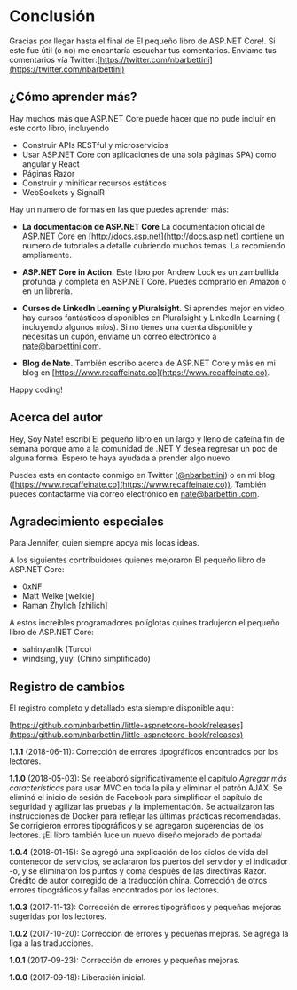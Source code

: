 # Conclusión

Gracias por llegar hasta el final de El pequeño libro de ASP.NET Core!. Si este fue útil (o no) me encantaría escuchar tus comentarios. Enviame tus comentarios vía Twitter:[https://twitter.com/nbarbettini](https://twitter.com/nbarbettini)

## ¿Cómo aprender más?

Hay muchos más que ASP.NET Core puede hacer que no pude incluir en este corto libro, incluyendo

* Construir APIs RESTful y microservicios
* Usar ASP.NET Core con aplicaciones de una sola páginas SPA) como angular y React
* Páginas Razor
* Construir y minificar recursos estáticos
* WebSockets y SignalR

Hay un numero de formas en las que puedes aprender más:

* **La documentación de ASP.NET Core** La documentación oficial de ASP.NET Core en [http://docs.asp.net](http://docs.asp.net) contiene un numero de tutoriales a detalle cubriendo muchos temas. La recomiendo ampliamente.

* **ASP.NET Core in Action.** Este libro por Andrew Lock es un zambullida profunda y completa en ASP.NET Core. Puedes comprarlo en Amazon o en un librería.

* **Cursos de LinkedIn Learning y Pluralsight.** Si aprendes mejor en video, hay cursos fantásticos disponibles en Pluralsight y LinkedIn Learning ( incluyendo algunos míos). Si no tienes una cuenta disponible y necesitas un cupón, enviame un correo electrónico a nate@barbettini.com.

* **Blog de Nate.** También escribo acerca de ASP.NET Core y más en mi blog en [https://www.recaffeinate.co](https://www.recaffeinate.co).

Happy coding!

## Acerca del autor

Hey, Soy Nate! escribí El pequeño libro en un largo y lleno de cafeína fin de semana porque amo a la comunidad de .NET Y desea regresar un poc de alguna forma. Espero te haya ayudada a prender algo nuevo.

Puedes esta en contacto conmigo en Twitter ([@nbarbettini](https://twitter.com/nbarbettini)) o en mi blog ([https://www.recaffeinate.co](https://www.recaffeinate.co)). También puedes contactarme vía correo electrónico en nate@barbettini.com.

## Agradecimiento especiales

Para Jennifer, quien siempre apoya mis locas ideas.

A los siguientes contribuidores quienes mejoraron El pequeño libro de ASP.NET Core:

* 0xNF
* Matt Welke [welkie]
* Raman Zhylich [zhilich]

A estos increíbles programadores políglotas quines tradujeron el pequeño libro de ASP.NET Core:

* sahinyanlik (Turco)
* windsing, yuyi (Chino simplificado)

## Registro de cambios

El registro completo y detallado esta siempre disponible aquí:

[https://github.com/nbarbettini/little-aspnetcore-book/releases](https://github.com/nbarbettini/little-aspnetcore-book/releases)

**1.1.1** (2018-06-11): Corrección de errores tipográficos encontrados por los lectores.

**1.1.0** (2018-05-03): Se reelaboró ​​significativamente el capítulo _Agregar más características_ para usar MVC en toda la pila y eliminar el patrón AJAX. Se eliminó el inicio de sesión de Facebook para simplificar el capítulo de seguridad y agilizar las pruebas y la implementación. Se actualizaron las instrucciones de Docker para reflejar las últimas prácticas recomendadas. Se corrigieron errores tipográficos y se agregaron sugerencias de los lectores. ¡El libro también luce un nuevo diseño mejorado de portada!

**1.0.4** (2018-01-15): Se agregó una explicación de los ciclos de vida del contenedor de servicios, se aclararon los puertos del servidor y el indicador -o, y se eliminaron los puntos y coma después de las directivas Razor. Crédito de autor corregido de la traducción china. Corrección de otros errores tipográficos y fallas encontrados por los lectores.

**1.0.3** (2017-11-13): Corrección de errores tipográficos y pequeñas mejoras sugeridas por los lectores.

**1.0.2** (2017-10-20): Corrección de errores y pequeñas mejoras. Se agrega la liga a las traducciones.

**1.0.1** (2017-09-23): Corrección de errores y pequeñas mejoras.

**1.0.0** (2017-09-18): Liberación inicial.